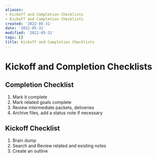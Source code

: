 ```yaml
---
aliases:
- Kickoff and Completion Checklists
- Kickoff and Completion Checklists
created: '2022-05-31'
date: '2022-05-31'
modified: '2022-05-31'
tags: []
title: Kickoff and Completion Checklists
---
```


# Kickoff and Completion Checklists

## Completion Checklist

1. Mark it complete
2. Mark related goals complete
3. Review intermediate packets, deliveries
4. Archive files, add a status note if necessary

## Kickoff Checklist

1. Brain dump
2. Search and Review related and existing notes
3. Create an outline